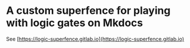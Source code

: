 # A custom superfence for playing with logic gates on Mkdocs

See [https://logic-superfence.gitlab.io](https://logic-superfence.gitlab.io)